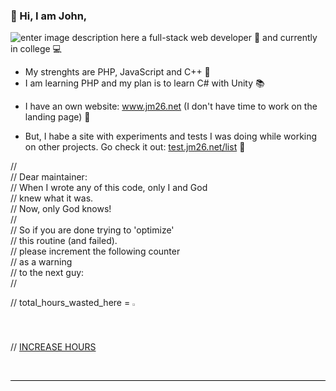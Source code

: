 
<h3 id="-hi-i-am-john-">👋 Hi, I am John,</h3>
<p><img src="https://jm26.net/link/ip/?op=i&amp;tid=5ad81966-c217-41e0-b5d3-ccc4bc2bff50" alt="enter image description here" title="enter image title here">
a full-stack web developer 🚀
and currently in college 💻</p>
<ul>
<li>My strenghts are PHP, JavaScript and C++ 💪</li>
<li>I am learning PHP and my plan is to learn C# with Unity 📚</li>
<li><p>I have an own website: <a href="https://go.jm26.net/jm-github">www.jm26.net</a> (I don&#39;t have time to work on the landing page) 📢</p>
</li>
<li><p>But, I habe a site with experiments and tests I was doing while working on other projects. Go check it out:
<a href="https://go.jm26.net/experiments">test.jm26.net/list</a> 🎈</p>
</li>
</ul>
<p>//<br/>
// Dear maintainer: <br/>
// When I wrote any of this code, only I and God <br/>
// knew what it was. <br/>
// Now, only God knows! <br/>
// <br/>
// So if you are done trying to &#39;optimize&#39; <br/>
// this routine (and failed). <br/>
// please increment the following counter <br/>
// as a warning <br/>
// to the next guy: <br/>
//<br/></p>
<p>// total_hours_wasted_here = <img src="https://test.jm26.net/api/github-profile-counter.php?type=image" alt="counter" title="counter" style="width: 1.2%;"></p>
<p>//
<a href="https://test.jm26.net/api/github-profile-counter.php" target="_blank">INCREASE HOURS</a></p>
<p><br/>
</p>
<hr style="width: 100%; height: 1px; background-color: #000; border: none;">
